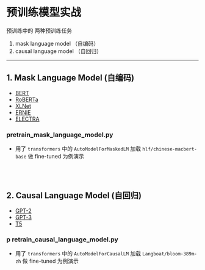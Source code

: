 # 预训练模型实战

预训练中的 两种预训练任务
1. mask language model （自编码）
2. causal language model （自回归）

---



## 1. Mask Language Model (自编码)
- [BERT](https://github.com/ymcui/Chinese-BERT-wwm)
- [RoBERTa]()
- [XLNet]()
- [ERNIE]()
- [ELECTRA](https://github.com/ymcui/Chinese-ELECTRA-Base-Discriminator)


### pretrain_mask_language_model.py
- 用了 `transformers` 中的 `AutoModelForMaskedLM` 加载 `hlf/chinese-macbert-base` 做 fine-tuned 为例演示

<br>
<br>


## 2. Causal Language Model (自回归)
- [GPT-2]()
- [GPT-3]()
- [T5]()


### p retrain_causal_language_model.py
- 用了 `transformers` 中的 `AutoModelForCausalLM` 加载 `Langboat/bloom-389m-zh` 做 fine-tuned 为例演示